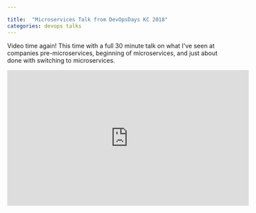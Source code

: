 ```yaml
---

title:  "Microservices Talk from DevOpsDays KC 2018"
categories: devops talks
---
```


Video time again! This time with a full 30 minute talk on what I've seen at companies pre-microservices, beginning of microservices, and just about done with switching to microservices.

<iframe width="560" height="315" src="https://www.youtube.com/watch?v=Qn1vwFce-Xk" frameborder="0" allowfullscreen></iframe>
